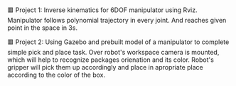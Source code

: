 🟥 Project 1:
Inverse kinematics for 6DOF manipulator using Rviz. Manipulator follows polynomial trajectory in every joint. And reaches given point in the space in 3s.

🟥 Project 2:
Using Gazebo and prebuilt model of a manipulator to complete simple pick and place task. Over robot's workspace camera is mounted, which will help to recognize packages orienation and its color. Robot's gripper will pick them up accordingly and place in apropriate place according to the color of the box.



